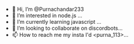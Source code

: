 - 👋 Hi, I’m @Purnachandar233
- 👀 I’m interested in node.js ...
- 🌱 I’m currently learning javascript ...
- 💞️ I’m looking to collaborate on discordbots...
- 📫 How to reach me my insta I'd <purna_113>...

<!---
Purnachandar233/Purnachandar233 is a ✨ special ✨ repository because its `README.md` (this file) appears on your GitHub profile.
You can click the Preview link to take a look at your changes.
--->
